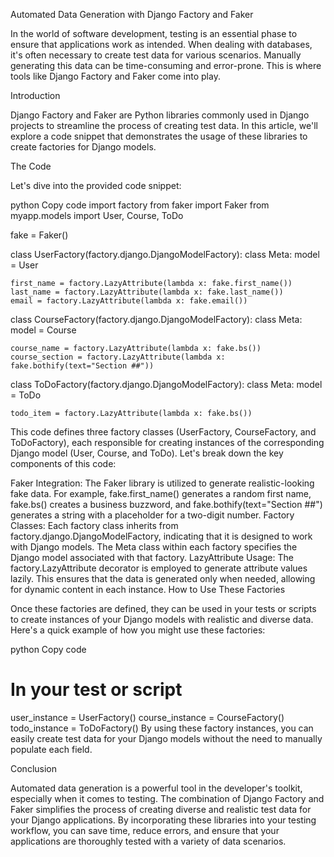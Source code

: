 Automated Data Generation with Django Factory and Faker

In the world of software development, testing is an essential phase to ensure that applications work as intended. When dealing with databases, it's often necessary to create test data for various scenarios. Manually generating this data can be time-consuming and error-prone. This is where tools like Django Factory and Faker come into play.

Introduction

Django Factory and Faker are Python libraries commonly used in Django projects to streamline the process of creating test data. In this article, we'll explore a code snippet that demonstrates the usage of these libraries to create factories for Django models.

The Code

Let's dive into the provided code snippet:

python
Copy code
import factory
from faker import Faker
from myapp.models import User, Course, ToDo

fake = Faker()

class UserFactory(factory.django.DjangoModelFactory):
    class Meta:
        model = User
    
    first_name = factory.LazyAttribute(lambda x: fake.first_name())
    last_name = factory.LazyAttribute(lambda x: fake.last_name())
    email = factory.LazyAttribute(lambda x: fake.email())

class CourseFactory(factory.django.DjangoModelFactory):
    class Meta:
        model = Course
    
    course_name = factory.LazyAttribute(lambda x: fake.bs())  
    course_section = factory.LazyAttribute(lambda x: fake.bothify(text="Section ##"))  

class ToDoFactory(factory.django.DjangoModelFactory):
    class Meta:
        model = ToDo
    
    todo_item = factory.LazyAttribute(lambda x: fake.bs())
This code defines three factory classes (UserFactory, CourseFactory, and ToDoFactory), each responsible for creating instances of the corresponding Django model (User, Course, and ToDo). Let's break down the key components of this code:

Faker Integration: The Faker library is utilized to generate realistic-looking fake data. For example, fake.first_name() generates a random first name, fake.bs() creates a business buzzword, and fake.bothify(text="Section ##") generates a string with a placeholder for a two-digit number.
Factory Classes: Each factory class inherits from factory.django.DjangoModelFactory, indicating that it is designed to work with Django models. The Meta class within each factory specifies the Django model associated with that factory.
LazyAttribute Usage: The factory.LazyAttribute decorator is employed to generate attribute values lazily. This ensures that the data is generated only when needed, allowing for dynamic content in each instance.
How to Use These Factories

Once these factories are defined, they can be used in your tests or scripts to create instances of your Django models with realistic and diverse data. Here's a quick example of how you might use these factories:

python
Copy code
# In your test or script
user_instance = UserFactory()
course_instance = CourseFactory()
todo_instance = ToDoFactory()
By using these factory instances, you can easily create test data for your Django models without the need to manually populate each field.

Conclusion

Automated data generation is a powerful tool in the developer's toolkit, especially when it comes to testing. The combination of Django Factory and Faker simplifies the process of creating diverse and realistic test data for your Django applications. By incorporating these libraries into your testing workflow, you can save time, reduce errors, and ensure that your applications are thoroughly tested with a variety of data scenarios.
